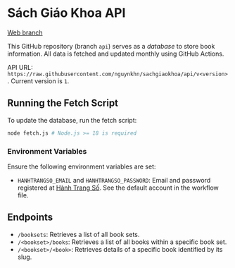 # Sách Giáo Khoa API

[Web branch](https://github.com/nguynkhn/sachgiaokhoa/tree/web/)

This GitHub repository (branch `api`) serves as a *database* to store book information. All data is fetched and updated monthly using GitHub Actions.

API URL: `https://raw.githubusercontent.com/nguynkhn/sachgiaokhoa/api/v<version>`. Current version is `1`.

## Running the Fetch Script

To update the database, run the fetch script:

```bash
node fetch.js # Node.js >= 18 is required
```

### Environment Variables

Ensure the following environment variables are set:

- `HANHTRANGSO_EMAIL` and `HANHTRANGSO_PASSWORD`: Email and password registered at [Hành Trang Số](https://hanhtrangso.nxbgd.vn/). See the default account in the workflow file.

## Endpoints

- `/booksets`: Retrieves a list of all book sets.
- `/<bookset>/books`: Retrieves a list of all books within a specific book set.
- `/<bookset>/<book>`: Retrieves details of a specific book identified by its slug.
